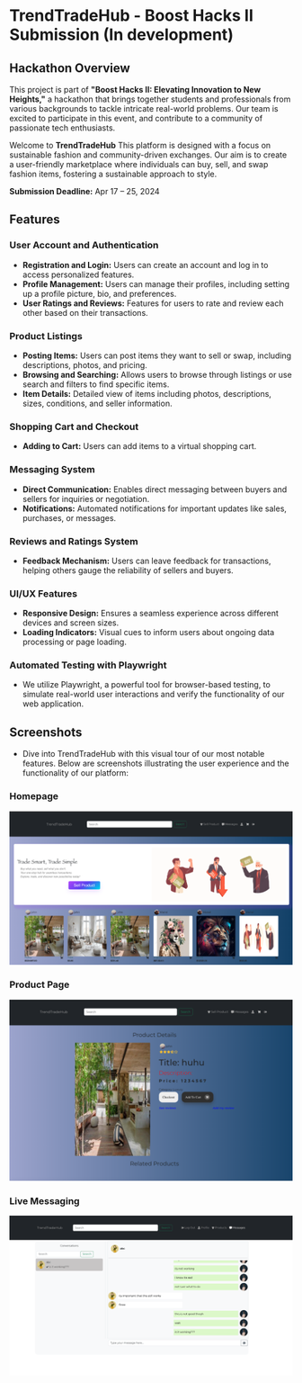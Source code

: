 # TrendTradeHub - Boost Hacks II Submission (In development)

## Hackathon Overview
This project is part of **"Boost Hacks II: Elevating Innovation to New Heights,"** a hackathon that brings together students and professionals from various backgrounds to tackle intricate real-world problems. Our team is excited to participate in this event, and contribute to a community of passionate tech enthusiasts.

Welcome to **TrendTradeHub** This platform is designed with a focus on sustainable fashion and community-driven exchanges. Our aim is to create a user-friendly marketplace where individuals can buy, sell, and swap fashion items, fostering a sustainable approach to style.

**Submission Deadline:** Apr 17 – 25, 2024
## Features

### User Account and Authentication
- **Registration and Login:** Users can create an account and log in to access personalized features.
- **Profile Management:** Users can manage their profiles, including setting up a profile picture, bio, and preferences.
- **User Ratings and Reviews:** Features for users to rate and review each other based on their transactions.

### Product Listings
- **Posting Items:** Users can post items they want to sell or swap, including descriptions, photos, and pricing.
- **Browsing and Searching:** Allows users to browse through listings or use search and filters to find specific items.
- **Item Details:** Detailed view of items including photos, descriptions, sizes, conditions, and seller information.

### Shopping Cart and Checkout
- **Adding to Cart:** Users can add items to a virtual shopping cart.

### Messaging System
- **Direct Communication:** Enables direct messaging between buyers and sellers for inquiries or negotiation.
- **Notifications:** Automated notifications for important updates like sales, purchases, or messages.

### Reviews and Ratings System
- **Feedback Mechanism:** Users can leave feedback for transactions, helping others gauge the reliability of sellers and buyers.

### UI/UX Features
- **Responsive Design:** Ensures a seamless experience across different devices and screen sizes.
- **Loading Indicators:** Visual cues to inform users about ongoing data processing or page loading.

### Automated Testing with Playwright
- We utilize Playwright, a powerful tool for browser-based testing, to simulate real-world user interactions and verify the functionality of our web application.


## Screenshots
- Dive into TrendTradeHub with this visual tour of our most notable features. Below are screenshots illustrating the user experience and the functionality of our platform:

### Homepage
![Homepage](/LandingPage.png)


### Product Page
![Product](/ProductPage.png)

### Live Messaging
![MessagePage](/MessageBox.png)
